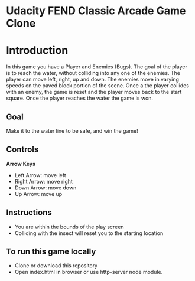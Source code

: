 Udacity FEND Classic Arcade Game Clone
======================================

# Introduction

In this game you have a Player and Enemies (Bugs). The goal of the player is to reach the water, without colliding into any one of the enemies. The player can move left, right, up and down. The enemies move in varying speeds on the paved block portion of the scene. Once a the player collides with an enemy, the game is reset and the player moves back to the start square. Once the player reaches the water the game is won.

## Goal
Make it to the water line to be safe, and win the game!

## Controls

**Arrow Keys**
- Left Arrow: move left
- Right Arrow: move right
- Down Arrow: move down
- Up Arrow: move up

## Instructions
* You are within the bounds of the play screen
* Colliding with the insect will reset you to the starting location

## To run this game locally
* Clone or download this repository
* Open index.html in browser or use http-server node module.

